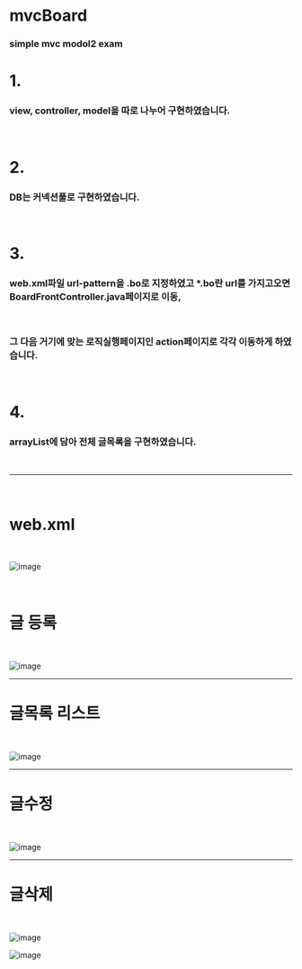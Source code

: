 # mvcBoard
<h3>simple mvc modol2 exam</h3>
<h1>1. </h1><h3>view, controller, model을 따로 나누어 구현하였습니다.</h3><br>
<h1>2. </h1><h3>DB는 커넥션풀로 구현하였습니다.</h3><br>
<h1>3. </h1><h3>web.xml파일 url-pattern을 .bo로 지정하였고 *.bo란 url를 가지고오면 BoardFrontController.java페이지로 이동,</h3><br>
<h3>그 다음 거기에 맞는 로직실행페이지인 action페이지로 각각 이동하게 하였습니다.</h3><br>
<h1>4. </h1><h3>arrayList에 담아 전체 글목록을 구현하였습니다.</h3><br>
<hr>

<br>
<h1>web.xml</h1>
<br>

![image](https://user-images.githubusercontent.com/71121027/99366610-302c2080-28fc-11eb-8cf5-d1a3dabb7831.png)


<br>
<h1>글 등록</h1>
<br>

![image](https://user-images.githubusercontent.com/71121027/99363695-649ddd80-28f8-11eb-933d-e547b9086a0f.png)
<hr>
<h1>글목록 리스트</h1>
<br>

![image](https://user-images.githubusercontent.com/71121027/99364091-e68e0680-28f8-11eb-9037-9e7ece101b85.png)

<hr>
<h1>글수정</h1>
<br>

![image](https://user-images.githubusercontent.com/71121027/99364472-59977d00-28f9-11eb-89c3-b576c4e2dc2a.png)


<hr>
<h1>글삭제</h1>
<br>

![image](https://user-images.githubusercontent.com/71121027/99364658-94011a00-28f9-11eb-9bf7-3388de776c83.png)

![image](https://user-images.githubusercontent.com/71121027/99364823-c90d6c80-28f9-11eb-8f46-706bf1a89e3a.png)





